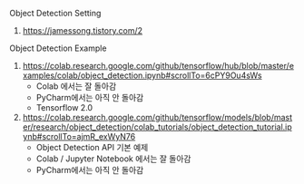 Object Detection Setting

1. https://jamessong.tistory.com/2



Object Detection Example

1. https://colab.research.google.com/github/tensorflow/hub/blob/master/examples/colab/object_detection.ipynb#scrollTo=6cPY9Ou4sWs
   - Colab 에서는 잘 돌아감
   - PyCharm에서는 아직 안 돌아감
   - Tensorflow 2.0
2. https://colab.research.google.com/github/tensorflow/models/blob/master/research/object_detection/colab_tutorials/object_detection_tutorial.ipynb#scrollTo=ajmR_exWyN76
   - Object Detection API 기본 예제
   - Colab / Jupyter Notebook 에서는 잘 돌아감
   - PyCharm에서는 아직 안 돌아감